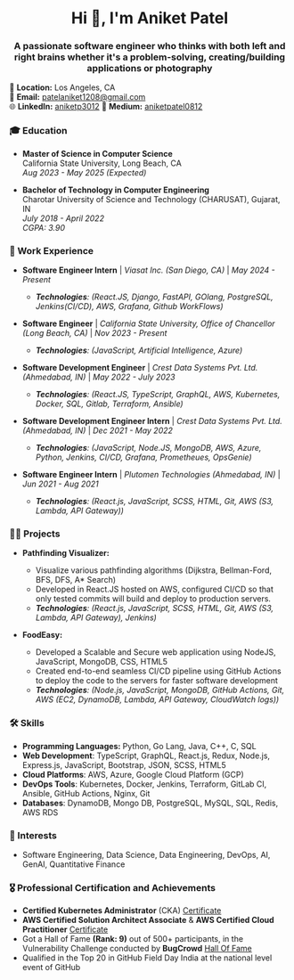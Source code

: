 <h1 align="center">Hi 👋, I'm Aniket Patel</h1>
<h3 align="center">A passionate software engineer who thinks with both left and right brains whether it's a problem-solving, creating/building applications or photography</h3>

📍 **Location:** Los Angeles, CA  
📧 **Email:** [patelaniket1208@gmail.com](mailto:patelaniket1208@gmail.com)  
🌐 **LinkedIn:** [aniketp3012](https://www.linkedin.com/in/aniketp3012/)
📖 **Medium:** [aniketpatel0812](https://medium.com/@aniketpatel0812)

### 🎓 Education
- **Master of Science in Computer Science**  
  California State University, Long Beach, CA  
  _Aug 2023 - May 2025 (Expected)_  

- **Bachelor of Technology in Computer Engineering**  
  Charotar University of Science and Technology (CHARUSAT), Gujarat, IN  
  _July 2018 - April 2022_  
  _CGPA: 3.90_

### 💼 Work Experience
- **Software Engineer Intern** | _Viasat Inc. (San Diego, CA)_ | _May 2024 - Present_
    - _**Technologies**: (React.JS, Django, FastAPI, GOlang, PostgreSQL, Jenkins(CI/CD), AWS, Grafana, Github WorkFlows)_
  
- **Software Engineer** | _California State University, Office of Chancellor (Long Beach, CA)_ | _Nov 2023 - Present_
    - _**Technologies**: (JavaScript, Artificial Intelligence, Azure)_
  
- **Software Development Engineer** | _Crest Data Systems Pvt. Ltd. (Ahmedabad, IN)_ | _May 2022 - July 2023_
    - _**Technologies**: (React.JS, TypeScript, GraphQL, AWS, Kubernetes, Docker, SQL, Gitlab, Terraform, Ansible)_

- **Software Development Engineer Intern** | _Crest Data Systems Pvt. Ltd. (Ahmedabad, IN)_ |  _Dec 2021 - May 2022_
    - _**Technologies**: (JavaScript, Node.JS, MongoDB, AWS, Azure, Python, Jenkins, CI/CD, Grafana, Prometheues, OpsGenie)_

- **Software Engineer Intern** | _Plutomen Technologies (Ahmedabad, IN)_ | _Jun 2021 - Aug 2021_
    - _**Technologies**: (React.js, JavaScript, SCSS, HTML, Git, AWS (S3, Lambda, API Gateway))_

### 👨‍💻 Projects

- **Pathfinding Visualizer:**
  - Visualize various pathfinding algorithms (Dijkstra, Bellman-Ford, BFS, DFS, A* Search)
  - Developed in React.JS hosted on AWS, configured CI/CD so that only tested commits will build and deploy to production servers.
  - _**Technologies**: (React.js, JavaScript, SCSS, HTML, Git, AWS (S3, Lambda, API Gateway), Jenkins)_
    
- **FoodEasy:** 
  - Developed a Scalable and Secure web application using NodeJS, JavaScript, MongoDB, CSS, HTML5 
  - Created end-to-end seamless CI/CD pipeline using GitHub Actions to deploy the code to the servers for faster software development
  - _**Technologies**: (Node.js, JavaScript, MongoDB, GitHub Actions, Git, AWS (EC2, DynamoDB, Lambda, API Gateway, CloudWatch logs))_

### 🛠️ Skills
- **Programming Languages:** Python, Go Lang, Java, C++, C, SQL
- **Web Development**: TypeScript, GraphQL, React.js, Redux, Node.js, Express.js, JavaScript, Bootstrap, JSON, SCSS, HTML5
- **Cloud Platforms**: AWS, Azure, Google Cloud Platform (GCP)
- **DevOps Tools**: Kubernetes, Docker, Jenkins, Terraform, GitLab CI, Ansible, GitHub Actions, Nginx, Git
- **Databases**: DynamoDB, Mongo DB, PostgreSQL, MySQL, SQL, Redis, AWS RDS

### 🌱 Interests
- Software Engineering, Data Science, Data Engineering, DevOps, AI, GenAI, Quantitative Finance

### 🎖️ Professional Certification and Achievements
- **Certified Kubernetes Administrator** (CKA) [ Certificate ](https://www.credly.com/badges/a3411672-4235-4f99-8ccc-5702e97b5b80)
- **AWS Certified Solution Architect Associate** & **AWS Certified Cloud Practitioner** [ Certificate ](https://www.credly.com/badges/e321c105-8e87-4e1c-a5ab-896527caef5b/public_url)
- Got a Hall of Fame **(Rank: 9)** out of 500+ participants, in the Vulnerability Challenge conducted by **BugCrowd** [ Hall Of Fame ](https://drive.google.com/file/d/1dBlt6jcit4MH5otb1c1MmhRDXH9c-Oe3/view)
- Qualified in the Top 20 in GitHub Field Day India at the national level event of GitHub
